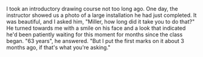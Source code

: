 I took an introductory drawing course not too long ago.
One day, the instructor showed us a photo of a large installation he had just completed.
It was beautiful, and I asked him, "Miller, how long did it take you to do that?"
He turned towards me with a smile on his face and a look that indicated he'd been patiently waiting for this moment for months since the class began.
"63 years", he answered.
"But I put the first marks on it about 3 months ago, if that's what you're asking."
